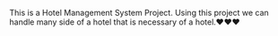 This is a Hotel Management System Project.
Using this project we can handle many side of a hotel
that is necessary of a hotel.❤❤❤
